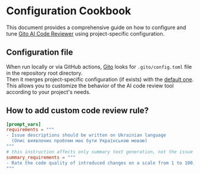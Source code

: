 # Configuration Cookbook

This document provides a comprehensive guide on how to configure and tune [Gito AI Code Reviewer](https://pypi.org/project/gito.bot/) using project-specific configuration.

## Configuration file
When run locally or via GitHub actions, [Gito](https://pypi.org/project/gito.bot/)
looks for `.gito/config.toml` file in the repository root directory.  
Then it merges project-specific configuration (if exists) with the
[default one](https://github.com/Nayjest/Gito/blob/main/gito/config.toml).  
This allows you to customize the behavior of the AI code review tool according to your project's needs.


## How to add custom code review rule?
```toml
[prompt_vars]
requirements = """
- Issue descriptions should be written on Ukrainian language
  (Опис виявлених проблем має бути Українською мовою)
"""
# this instruction affects only summary text generation, not the issue detection itself
summary_requirements = """
- Rate the code quality of introduced changes on a scale from 1 to 100, where 1 is the worst and 100 is the best.
"""
